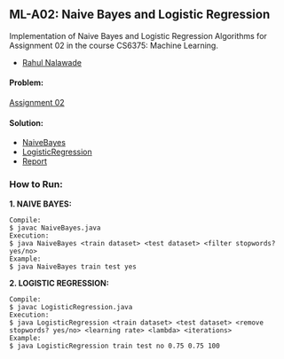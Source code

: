 ## ML-A02: Naive Bayes and Logistic Regression
Implementation of Naive Bayes and Logistic Regression Algorithms for Assignment 02 in the course CS6375: Machine Learning.

- [Rahul Nalawade](https://github.com/rahul1947) 

#### Problem: 
[Assignment 02](https://github.com/rahul1947/ML-A02-Naive-Bayes-and-Logistic-Regression/blob/master/Assignment%202.pdf)

#### Solution:
- [NaiveBayes](https://github.com/rahul1947/ML-A02-Naive-Bayes-and-Logistic-Regression/blob/master/NaiveBayes.java) 
- [LogisticRegression](https://github.com/rahul1947/ML-A02-Naive-Bayes-and-Logistic-Regression/blob/master/LogisticRegression.java) 
- [Report](https://github.com/rahul1947/ML-A02-Naive-Bayes-and-Logistic-Regression/blob/master/rsn170330_A02.pdf)

### How to Run:

**1. NAIVE BAYES:** 
```
Compile:
$ javac NaiveBayes.java
Execution:
$ java NaiveBayes <train dataset> <test dataset> <filter stopwords? yes/no>
Example: 
$ java NaiveBayes train test yes
```

**2. LOGISTIC REGRESSION:** 
```
Compile: 
$ javac LogisticRegression.java
Execution:
$ java LogisticRegression <train dataset> <test dataset> <remove stopwords? yes/no> <learning rate> <lambda> <iterations>
Example: 
$ java LogisticRegression train test no 0.75 0.75 100
```
